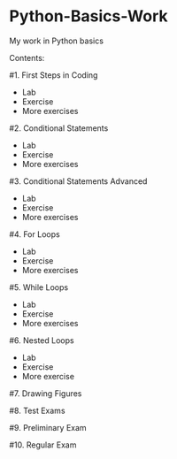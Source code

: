 # Python-Basics-Work
My work in Python basics


Contents:

#1. First Steps in Coding
   - Lab
   - Exercise
   - More exercises
     
#2. Conditional Statements
   - Lab
   - Exercise
   - More exercises
     
#3. Conditional Statements Advanced
   - Lab
   - Exercise
   - More exercises
     
#4. For Loops
   - Lab
   - Exercise
   - More exercises
     
#5. While Loops
   - Lab
   - Exercise
   - More exercises
     
#6. Nested Loops
   - Lab
   - Exercise
   - More exercise
     
#7. Drawing Figures

#8. Test Exams

#9. Preliminary Exam

#10. Regular Exam
